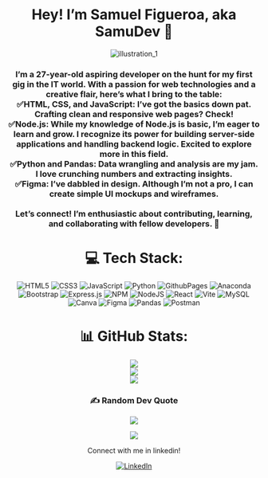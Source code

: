 <div align="center">
<h1>Hey! I’m Samuel Figueroa, aka SamuDev 👋</h1>

![illustration_1](https://github.com/imsamudev01/imsamudev01/assets/160678978/d9a8cad3-aaed-4a2e-bc03-9bd65bd22db1)



<h3>
I’m a 27-year-old aspiring developer on the hunt for my first gig in the IT world. With a passion for web technologies and a creative flair, here’s what I bring to the table:
  <br/>
✅HTML, CSS, and JavaScript: I’ve got the basics down pat. Crafting clean and responsive web pages? Check! <br/>
✅Node.js: While my knowledge of Node.js is basic, I’m eager to learn and grow. I recognize its power for building server-side applications and handling backend logic. Excited to explore more in this field. <br/>
✅Python and Pandas: Data wrangling and analysis are my jam. I love crunching numbers and extracting insights. <br/>
✅Figma: I’ve dabbled in design. Although I’m not a pro, I can create simple UI mockups and wireframes. <br>
  <br/>
Let’s connect! I’m enthusiastic about contributing, learning, and collaborating with fellow developers. 🚀 </h3>




# 💻 Tech Stack:
![HTML5](https://img.shields.io/badge/html5-%23E34F26.svg?style=for-the-badge&logo=html5&logoColor=white) ![CSS3](https://img.shields.io/badge/css3-%231572B6.svg?style=for-the-badge&logo=css3&logoColor=white) ![JavaScript](https://img.shields.io/badge/javascript-%23323330.svg?style=for-the-badge&logo=javascript&logoColor=%23F7DF1E) ![Python](https://img.shields.io/badge/python-3670A0?style=for-the-badge&logo=python&logoColor=ffdd54) ![GithubPages](https://img.shields.io/badge/github%20pages-121013?style=for-the-badge&logo=github&logoColor=white) ![Anaconda](https://img.shields.io/badge/Anaconda-%2344A833.svg?style=for-the-badge&logo=anaconda&logoColor=white) ![Bootstrap](https://img.shields.io/badge/bootstrap-%238511FA.svg?style=for-the-badge&logo=bootstrap&logoColor=white) ![Express.js](https://img.shields.io/badge/express.js-%23404d59.svg?style=for-the-badge&logo=express&logoColor=%2361DAFB) ![NPM](https://img.shields.io/badge/NPM-%23CB3837.svg?style=for-the-badge&logo=npm&logoColor=white) ![NodeJS](https://img.shields.io/badge/node.js-6DA55F?style=for-the-badge&logo=node.js&logoColor=white) ![React](https://img.shields.io/badge/react-%2320232a.svg?style=for-the-badge&logo=react&logoColor=%2361DAFB) ![Vite](https://img.shields.io/badge/vite-%23646CFF.svg?style=for-the-badge&logo=vite&logoColor=white) ![MySQL](https://img.shields.io/badge/mysql-%2300000f.svg?style=for-the-badge&logo=mysql&logoColor=white) ![Canva](https://img.shields.io/badge/Canva-%2300C4CC.svg?style=for-the-badge&logo=Canva&logoColor=white) ![Figma](https://img.shields.io/badge/figma-%23F24E1E.svg?style=for-the-badge&logo=figma&logoColor=white) ![Pandas](https://img.shields.io/badge/pandas-%23150458.svg?style=for-the-badge&logo=pandas&logoColor=white) ![Postman](https://img.shields.io/badge/Postman-FF6C37?style=for-the-badge&logo=postman&logoColor=white)



# 📊 GitHub Stats:
![](https://github-readme-stats.vercel.app/api/top-langs/?username=imsamudev01&theme=tokyonight&hide_border=true&include_all_commits=false&count_private=false&layout=compact)<br/>
![](https://github-readme-stats.vercel.app/api?username=imsamudev01&theme=tokyonight&hide_border=true&include_all_commits=false&count_private=false)<br/>
![](https://github-readme-streak-stats.herokuapp.com/?user=imsamudev01&theme=tokyonight&hide_border=true)<br/>



### ✍️ Random Dev Quote
![](https://quotes-github-readme.vercel.app/api?type=horizontal&theme=tokyonight)

[![](https://visitcount.itsvg.in/api?id=imsamudev01&label=Profile%20Views&color=6&icon=5&pretty=true)](https://visitcount.itsvg.in)

Connect with me in linkedin!

[![LinkedIn](https://img.shields.io/badge/LinkedIn-%230077B5.svg?logo=linkedin&logoColor=white)](https://linkedin.com/in/samudev)


</div>
